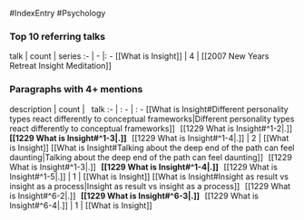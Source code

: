 #IndexEntry #Psychology

### Top 10 referring talks
talk | count | series
:- | - |: -
[[What is Insight]] | 4 | [[2007 New Years Retreat Insight Meditation]]

### Paragraphs with 4+ mentions
description | count | &nbsp;&nbsp;talk
:- | : - | : -
[[What is Insight#Different personality types react differently to conceptual frameworks\|Different personality types react differently to conceptual frameworks]] &nbsp;&nbsp;[[1229 What is Insight#^1-2\|.]] &nbsp; **[[1229 What is Insight#^1-3\|.]]** &nbsp; [[1229 What is Insight#^1-4\|.]] | 2 | [[What is Insight]]
[[What is Insight#Talking about the deep end of the path can feel daunting\|Talking about the deep end of the path can feel daunting]] &nbsp;&nbsp;[[1229 What is Insight#^1-3\|.]] &nbsp; **[[1229 What is Insight#^1-4\|.]]** &nbsp; [[1229 What is Insight#^1-5\|.]] | 1 | [[What is Insight]]
[[What is Insight#Insight as result vs insight as a process\|Insight as result vs insight as a process]] &nbsp;&nbsp;[[1229 What is Insight#^6-2\|.]] &nbsp; **[[1229 What is Insight#^6-3\|.]]** &nbsp; [[1229 What is Insight#^6-4\|.]] | 1 | [[What is Insight]]

